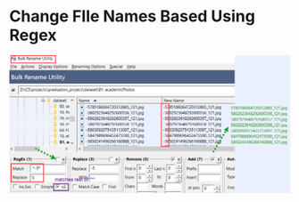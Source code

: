 # Change FIle Names Based Using Regex
![Pasted image 20230310080913](../../Media/Default/Pasted%20image%2020230310080913.png)